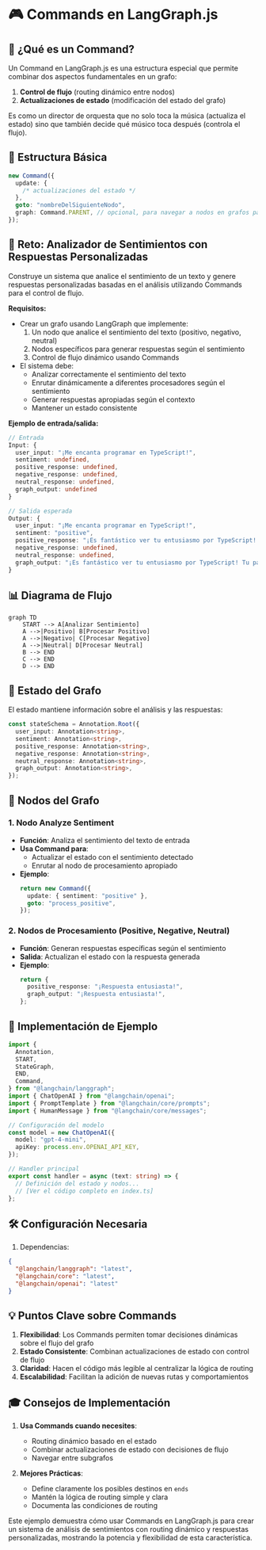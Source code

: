# 🎮 Commands en LangGraph.js

## 🎯 ¿Qué es un Command?

Un Command en LangGraph.js es una estructura especial que permite combinar dos aspectos fundamentales en un grafo:

1. **Control de flujo** (routing dinámico entre nodos)
2. **Actualizaciones de estado** (modificación del estado del grafo)

Es como un director de orquesta que no solo toca la música (actualiza el estado) sino que también decide qué músico toca después (controla el flujo).

## 🔑 Estructura Básica

```typescript
new Command({
  update: {
    /* actualizaciones del estado */
  },
  goto: "nombreDelSiguienteNodo",
  graph: Command.PARENT, // opcional, para navegar a nodos en grafos padres
});
```

## 🎯 Reto: Analizador de Sentimientos con Respuestas Personalizadas

Construye un sistema que analice el sentimiento de un texto y genere respuestas personalizadas basadas en el análisis utilizando Commands para el control de flujo.

**Requisitos:**

- Crear un grafo usando LangGraph que implemente:
  1. Un nodo que analice el sentimiento del texto (positivo, negativo, neutral)
  2. Nodos específicos para generar respuestas según el sentimiento
  3. Control de flujo dinámico usando Commands
- El sistema debe:
  - Analizar correctamente el sentimiento del texto
  - Enrutar dinámicamente a diferentes procesadores según el sentimiento
  - Generar respuestas apropiadas según el contexto
  - Mantener un estado consistente

**Ejemplo de entrada/salida:**

```typescript
// Entrada
Input: {
  user_input: "¡Me encanta programar en TypeScript!",
  sentiment: undefined,
  positive_response: undefined,
  negative_response: undefined,
  neutral_response: undefined,
  graph_output: undefined
}

// Salida esperada
Output: {
  user_input: "¡Me encanta programar en TypeScript!",
  sentiment: "positive",
  positive_response: "¡Es fantástico ver tu entusiasmo por TypeScript! Tu pasión por la programación es inspiradora.",
  negative_response: undefined,
  neutral_response: undefined,
  graph_output: "¡Es fantástico ver tu entusiasmo por TypeScript! Tu pasión por la programación es inspiradora."
}
```

## 📊 Diagrama de Flujo

```mermaid
graph TD
    START --> A[Analizar Sentimiento]
    A -->|Positivo| B[Procesar Positivo]
    A -->|Negativo| C[Procesar Negativo]
    A -->|Neutral| D[Procesar Neutral]
    B --> END
    C --> END
    D --> END
```

## 🔄 Estado del Grafo

El estado mantiene información sobre el análisis y las respuestas:

```typescript
const stateSchema = Annotation.Root({
  user_input: Annotation<string>,
  sentiment: Annotation<string>,
  positive_response: Annotation<string>,
  negative_response: Annotation<string>,
  neutral_response: Annotation<string>,
  graph_output: Annotation<string>,
});
```

## 🎯 Nodos del Grafo

### 1. Nodo Analyze Sentiment

- **Función**: Analiza el sentimiento del texto de entrada
- **Usa Command para**:
  - Actualizar el estado con el sentimiento detectado
  - Enrutar al nodo de procesamiento apropiado
- **Ejemplo**:
  ```typescript
  return new Command({
    update: { sentiment: "positive" },
    goto: "process_positive",
  });
  ```

### 2. Nodos de Procesamiento (Positive, Negative, Neutral)

- **Función**: Generan respuestas específicas según el sentimiento
- **Salida**: Actualizan el estado con la respuesta generada
- **Ejemplo**:
  ```typescript
  return {
    positive_response: "¡Respuesta entusiasta!",
    graph_output: "¡Respuesta entusiasta!",
  };
  ```

## 📝 Implementación de Ejemplo

```typescript
import {
  Annotation,
  START,
  StateGraph,
  END,
  Command,
} from "@langchain/langgraph";
import { ChatOpenAI } from "@langchain/openai";
import { PromptTemplate } from "@langchain/core/prompts";
import { HumanMessage } from "@langchain/core/messages";

// Configuración del modelo
const model = new ChatOpenAI({
  model: "gpt-4-mini",
  apiKey: process.env.OPENAI_API_KEY,
});

// Handler principal
export const handler = async (text: string) => {
  // Definición del estado y nodos...
  // [Ver el código completo en index.ts]
};
```

## 🛠️ Configuración Necesaria

1. Dependencias:

```json
{
  "@langchain/langgraph": "latest",
  "@langchain/core": "latest",
  "@langchain/openai": "latest"
}
```

## 💡 Puntos Clave sobre Commands

1. **Flexibilidad**: Los Commands permiten tomar decisiones dinámicas sobre el flujo del grafo
2. **Estado Consistente**: Combinan actualizaciones de estado con control de flujo
3. **Claridad**: Hacen el código más legible al centralizar la lógica de routing
4. **Escalabilidad**: Facilitan la adición de nuevas rutas y comportamientos

## 🎓 Consejos de Implementación

1. **Usa Commands cuando necesites**:

   - Routing dinámico basado en el estado
   - Combinar actualizaciones de estado con decisiones de flujo
   - Navegar entre subgrafos

2. **Mejores Prácticas**:
   - Define claramente los posibles destinos en `ends`
   - Mantén la lógica de routing simple y clara
   - Documenta las condiciones de routing

Este ejemplo demuestra cómo usar Commands en LangGraph.js para crear un sistema de análisis de sentimientos con routing dinámico y respuestas personalizadas, mostrando la potencia y flexibilidad de esta característica.
